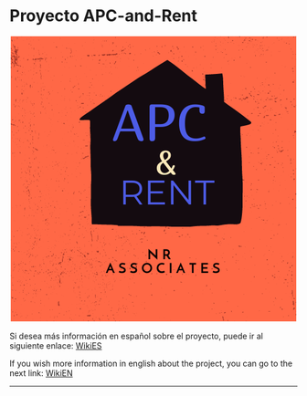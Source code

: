 
# Proyecto APC-and-Rent
<p align="center"><img src="img/logo.png"> </p>


<p align="align">
  
  Si desea más información en español sobre el proyecto, puede ir al siguiente enlace:   [WikiES](https://github.com/nuhazet6/APC-and-Rent/wiki/1.-Home-ES)

  If you wish more information in english about the project, you can go to the next link: [WikiEN](https://github.com/nuhazet6/APC-and-Rent/wiki/2.-Home-EN)
  
</p>
<hr>
